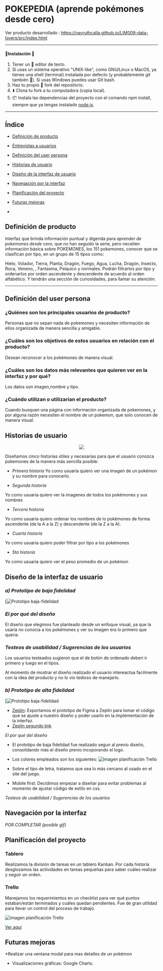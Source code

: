 # POKEPEDIA (aprende pokémones desde cero)
Ver producto desarrollado :  https://nayruthcalla.github.io/LIM009-data-lovers/src/index.html
***
#### 🚀Instalación 🔧
1) Tener un 📝 editor de texto.
2) Si usas un sistema operativo "UNIX-like", como GNU/Linux o MacOS, ya tienes una shell (terminal) instalada por defecto (y probablemente git también 🐧). Si usas Windows puedes usar Git bash.
3) Haz tu propio 🍴 fork del repositorio.
4) ⬇️ Clona tu fork a tu computadora (copia local).
5) 📦 Instala las dependencias del proyecto con el comando npm install, siempre que ya tengas instalado [node.js](https://nodejs.org/es/).
***

## Índice

* [Definición de producto](#definición-del-producto)
* [Entrevistas a usuarios](#entrevistas-a-usuarios)
* [Definición del user persona](#definición-del-user-persona)
* [Historias de usuario](#historias-de-usuario)
* [Diseño de la interfaz de usuario](#diseño-de-la-interfaz-de-usuario)
* [Navegación por la interfaz](#navegación-por-la-intefaz)
* [Planificación del proyecto](#planificación-del-proyecto)
* [Futuras mejoras](#futuras-mejoras)

*

## Definición de producto

Interfaz que brinda información puntual y digerida para *aprender de pokemones desde cero*, que no han seguido la serie, pero neceiten informaciòn básica sobre POKEMONES, los 151 pokemones, conocer que se clasifican por tipo, en un grupo de 15 tipos como: 

Hielo,	Volador, Tierra, Planta, Dragón, Fuego, Agua, Lucha, Dragón, Insecto, Roca, Veneno, , 
Fantasma, Psíquico y normales.
Podrán filtrarlos por tipo y ordenarlos por orden ascendente y descendente de acuerdo al orden alfabético.
Y tendrán una secciòn de curiosidades, para llamar su atención.
***
## Definición del user persona
### ¿Quiénes son los principales usuarios de producto?
Personas que no sepan nada de pokemones y necesiten información de ellos organizada de manera sencilla y amigable.
### ¿Cuáles son los objetivos de estos usuarios en relación con el producto?

Desean reconocer a los pokémones de manera visual.

### ¿Cuáles son los datos más relevantes que quieren ver en la interfaz y por qué?

Los datos son imagen,nombre y tipo.

### ¿Cuándo utilizan o utilizarían el producto?
Cuando busquen una página con información organizada de pokemones, y por alguna razón necesiten el nombre de un pokemon, que solo conocen de manera visual.

## Historias de usuario

<p align="center">
  <img src="https://trello-attachments.s3.amazonaws.com/5c87e3e3422ae0778c107267/5c87e40a548c7266975ffcda/50d1fd11d4a15d8828931ee66ecea911/Untitled_page-0001.jpg">
</p>

Diseñamos cinco historias útiles y necesarias para que el usuario conozca pokemones de la manera más sencilla posible:

* *Primera historia*
Yo como usuaria quiero ver una imagen de un pokémon y su nombre para conocerlo.

* *Segunda historia*

Yo como usuaria quiero ver la imagenes de todos los pokémones y sus nombres

* *Tercera historia*

Yo como usuaria quiero ordenar los nombres de lo pokémones de forma ascendente (de la A a la Z) y descendente (de la Z a la A).

* *Cuarta historia*

Yo como usuaria quiero poder filtrar por tipo a los pokémones

* *5ta historia*

Yo como usuaria quiero ver el peso promedio de un pokémon

## Diseño de la interfaz de usuario

### *a) Prototipo de baja fidelidad*

[![Prototipo baja-fidelidad](https://trello-attachments.s3.amazonaws.com/5c87e3e3422ae0778c107267/5c8fb8e30732f47a8392710c/7906c0be0a12f5249e53d0841e186793/WhatsApp_Image_2019-03-14_at_9.44.44_AM.jpeg)


### *El por qué del diseño*

El diseño que elegimos fue planteado desde un enfoque visual, ya que la usaria no conocia a los pokémones y ver su imagen era lo primero que queria. 

 ### *Testeos de usabilidad / Sugerencias de los usuarios*

Los usuarios testeados sugieron que el  de  botón de ordenado deberí ir primero y luego en el tipos.

Al momento de mostrar el diseño realizado el usuario intereactua facilmente con la idea del producto y no lo vio tedioso de manejarlo.

### *b) Prototipo de alta fidelidad*

[![Prototipo baja-fidelidad](https://trello-attachments.s3.amazonaws.com/5c87e3e3422ae0778c107267/5c8fcd85655cb61dcd1e8be9/4b7c267e24dab047ffdc22ae367ed0f0/Untitled.png)

* [Zeplin](https://zpl.io/a75eMeR): Exportamos el prototipo de Figma a Zeplin para tomar el código que se ajuste a nuestro diseño y poder usarlo en la implementación de la interfaz.
* [Zeplin segundo link](https://zpl.io/a7Oz9LR)

*El por qué del diseño*

* El prototipo de baja fidelidad fue realizado segun al previo diseño, consolidando màs el diseño previo incoporando el logo.

* Los colores empleados son los siguientes:
![imagen planificación Trello](https://trello-attachments.s3.amazonaws.com/5c87e3e3422ae0778c107267/5ca1aab77c6b7e3fed73a175/ddf7236c251bed2bc5e70e07904707a8/image.png)

* Sobre el tipo de letra, tratamos que sea lo más cercano al usado en el site del juego.

* Mobile first: Decidimos empezar a diseñar para evitar problemas al momento de ajustar código de estilo en css. 

*Testeos de usabilidad / Sugerencias de los usuarios*

## Navegación por la interfaz

*POR COMPLETAR (posible gif)*

## Planificación del proyecto

### Tablero
Realizamos la división de tareas en un tablero Kanban. Por cada historia desglozamos las actividades en tareas pequeñas para saber cuáles realizar y seguir un orden.

### Trello
Manejamos los requerimientos en un checklist para ver qué puntos estaban/están terminados y cuáles quedan pendientes. Fue de gran utilidad para llevar un control del proceso de trabajo.

![imagen planificación Trello](https://trello-attachments.s3.amazonaws.com/5c87e3e3422ae0778c107267/5ca1aec5b33b874ed081b1f7/faca47082dafc7160c22a450ecc626ae/image.png)

[Ver aquí](https://trello.com/b/OaPcxoQR/pokepedia)


## Futuras mejoras

*Realizar una ventana modal para mas detalles de un pokémon
* Visualizaciones gráficas: Google Charts.
